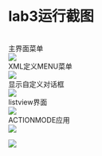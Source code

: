 # lab3运行截图
</br>主界面菜单</br>
![](https://github.com/wangweisheng/lab3/blob/master/app/src/main/res/Image/main.png)
</br>XML定义MENU菜单</br>
![](https://github.com/wangweisheng/lab3/blob/master/app/src/main/res/Image/aftertest.png)
</br>显示自定义对话框</br>
![](https://github.com/wangweisheng/lab3/blob/master/app/src/main/res/Image/alterDialog.png)
</br>listview界面</br>
![](https://github.com/wangweisheng/lab3/blob/master/app/src/main/res/Image/listView.png)
</br>ACTIONMODE应用</br>
![](https://github.com/wangweisheng/lab3/blob/master/app/src/main/res/Image/Select%20one.png)

![](https://github.com/wangweisheng/lab3/blob/master/app/src/main/res/Image/testBefore.png)
